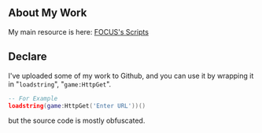 ## About My Work
My main resource is here: [FOCUS's Scripts](https://github.com/Focuslol666/RbxScripts/tree/main/DOORS/MyScript)
## Declare
I've uploaded some of my work to Github, and you can use it by wrapping it in "`loadstring`", "`game:HttpGet`".

```lua
-- For Example
loadstring(game:HttpGet('Enter URL'))()
```

but the source code is mostly obfuscated.
